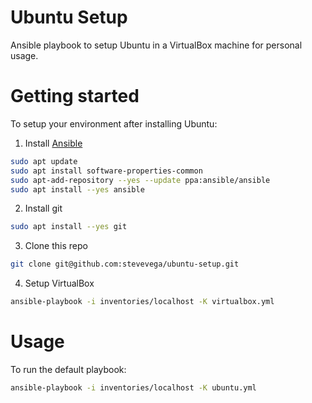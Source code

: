 # Ubuntu Setup

Ansible playbook to setup Ubuntu in a VirtualBox machine for personal usage.

# Getting started

To setup your environment after installing Ubuntu:

1. Install [Ansible](https://docs.ansible.com/ansible/latest/installation_guide/intro_installation.html#installing-ansible-on-ubuntu)

```sh
sudo apt update
sudo apt install software-properties-common
sudo apt-add-repository --yes --update ppa:ansible/ansible
sudo apt install --yes ansible
```

2. Install git

```sh
sudo apt install --yes git
```

3. Clone this repo

```sh
git clone git@github.com:stevevega/ubuntu-setup.git
```

4. Setup VirtualBox

```sh
ansible-playbook -i inventories/localhost -K virtualbox.yml
```

# Usage

To run the default playbook:

```sh
ansible-playbook -i inventories/localhost -K ubuntu.yml
```
